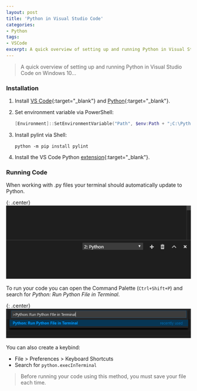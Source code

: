 ```yaml
---
layout: post
title: 'Python in Visual Studio Code'
categories:
- Python
tags:
- VSCode
excerpt: A quick overview of setting up and running Python in Visual Studio Code on Windows 10.
---
```


> A quick overview of setting up and running Python in Visual Studio Code on Windows 10...

### Installation

1. Install [VS Code](https://code.visualstudio.com/Download){:target="_blank"} and [Python](https://www.python.org/downloads/){:target="_blank"}.

2. Set environment variable via PowerShell:

    ~~~ powershell
    [Environment]::SetEnvironmentVariable("Path", $env:Path + ";C:\Python27\", "User")
    ~~~

3. Install pylint via Shell:

    ~~~ shell
    python -m pip install pylint
    ~~~

4. Install the VS Code Python [extension](https://marketplace.visualstudio.com/items?itemName=donjayamanne.python){:target="_blank"}.

### Running Code

When working with .py files your terminal should automatically update to Python.

{: .center}
![Python Terminal](/images/pythonterminal.png)

To run your code you can open the Command Palette (`Ctrl+Shift+P`) and search for *Python: Run Python File in Terminal*.

{: .center}
![Command Palette](/images/pythoncmdpalette.png)

You can also create a keybind:
- File > Preferences > Keyboard Shortcuts
- Search for `python.execInTerminal`

> Before running your code using this method, you must save your file each time.